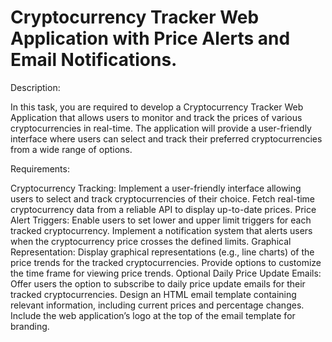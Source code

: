 # Cryptocurrency Tracker Web Application with Price Alerts and Email Notifications.


Description:

In this task, you are required to develop a Cryptocurrency Tracker Web Application that allows users to monitor and track the prices of various cryptocurrencies in real-time. The application will provide a user-friendly interface where users can select and track their preferred cryptocurrencies from a wide range of options.

Requirements:

Cryptocurrency Tracking:
Implement a user-friendly interface allowing users to select and track cryptocurrencies of their choice.
Fetch real-time cryptocurrency data from a reliable API to display up-to-date prices.
Price Alert Triggers:
Enable users to set lower and upper limit triggers for each tracked cryptocurrency.
Implement a notification system that alerts users when the cryptocurrency price crosses the defined limits.
Graphical Representation:
Display graphical representations (e.g., line charts) of the price trends for the tracked cryptocurrencies.
Provide options to customize the time frame for viewing price trends.
Optional Daily Price Update Emails:
Offer users the option to subscribe to daily price update emails for their tracked cryptocurrencies.
Design an HTML email template containing relevant information, including current prices and percentage changes.
Include the web application’s logo at the top of the email template for branding.
